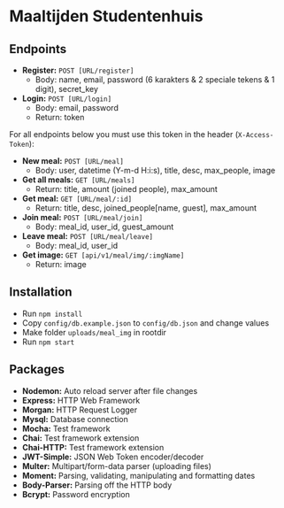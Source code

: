 # Maaltijden Studentenhuis
## Endpoints

- **Register:** `POST [URL/register]`
    - Body: name, email, password (6 karakters & 2 speciale tekens & 1 digit), secret_key
- **Login:** `POST [URL/login]` 
    - Body: email, password
    - Return: token

For all endpoints below you must use this token in the header (`X-Access-Token`):

- **New meal:** `POST [URL/meal]`
    - Body: user, datetime (Y-m-d H:i:s), title, desc, max_people, image
- **Get all meals:** `GET [URL/meals]`
    - Return: title, amount (joined people), max_amount
- **Get meal:** `GET [URL/meal/:id]`
    - Return: title, desc, joined_people[name, guest], max_amount
- **Join meal:** `POST [URL/meal/join]` 
    - Body: meal_id, user_id, guest_amount
- **Leave meal:** `POST [URL/meal/leave]`
    - Body: meal_id, user_id
- **Get image:** `GET [api/v1/meal/img/:imgName]`
    - Return: image

## Installation

- Run `npm install`
- Copy `config/db.example.json` to `config/db.json` and change values
- Make folder `uploads/meal_img` in rootdir
- Run `npm start`

## Packages

- **Nodemon:** Auto reload server after file changes
- **Express:** HTTP Web Framework
- **Morgan:** HTTP Request Logger
- **Mysql:** Database connection
- **Mocha:** Test framework
- **Chai:** Test framework extension
- **Chai-HTTP:** Test framework extension
- **JWT-Simple:** JSON Web Token encoder/decoder
- **Multer:** Multipart/form-data parser (uploading files)
- **Moment:** Parsing, validating, manipulating and formatting dates
- **Body-Parser:** Parsing off the HTTP body
- **Bcrypt:** Password encryption
